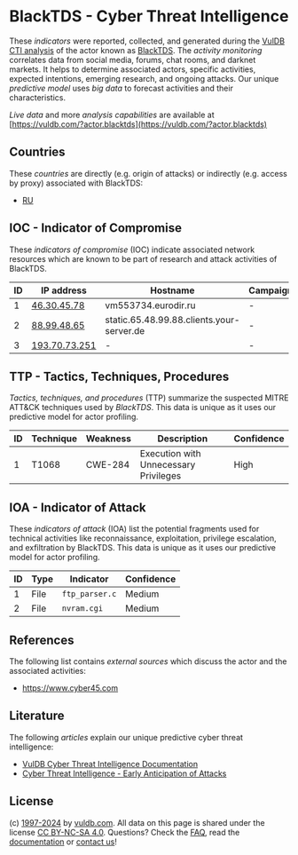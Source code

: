 # BlackTDS - Cyber Threat Intelligence

These _indicators_ were reported, collected, and generated during the [VulDB CTI analysis](https://vuldb.com/?kb.cti) of the actor known as [BlackTDS](https://vuldb.com/?actor.blacktds). The _activity monitoring_ correlates data from social media, forums, chat rooms, and darknet markets. It helps to determine associated actors, specific activities, expected intentions, emerging research, and ongoing attacks. Our unique _predictive model_ uses _big data_ to forecast activities and their characteristics.

_Live data_ and more _analysis capabilities_ are available at [https://vuldb.com/?actor.blacktds](https://vuldb.com/?actor.blacktds)

## Countries

These _countries_ are directly (e.g. origin of attacks) or indirectly (e.g. access by proxy) associated with BlackTDS:

* [RU](https://vuldb.com/?country.ru)

## IOC - Indicator of Compromise

These _indicators of compromise_ (IOC) indicate associated network resources which are known to be part of research and attack activities of BlackTDS.

ID | IP address | Hostname | Campaign | Confidence
-- | ---------- | -------- | -------- | ----------
1 | [46.30.45.78](https://vuldb.com/?ip.46.30.45.78) | vm553734.eurodir.ru | - | High
2 | [88.99.48.65](https://vuldb.com/?ip.88.99.48.65) | static.65.48.99.88.clients.your-server.de | - | High
3 | [193.70.73.251](https://vuldb.com/?ip.193.70.73.251) | - | - | High

## TTP - Tactics, Techniques, Procedures

_Tactics, techniques, and procedures_ (TTP) summarize the suspected MITRE ATT&CK techniques used by _BlackTDS_. This data is unique as it uses our predictive model for actor profiling.

ID | Technique | Weakness | Description | Confidence
-- | --------- | -------- | ----------- | ----------
1 | T1068 | CWE-284 | Execution with Unnecessary Privileges | High

## IOA - Indicator of Attack

These _indicators of attack_ (IOA) list the potential fragments used for technical activities like reconnaissance, exploitation, privilege escalation, and exfiltration by BlackTDS. This data is unique as it uses our predictive model for actor profiling.

ID | Type | Indicator | Confidence
-- | ---- | --------- | ----------
1 | File | `ftp_parser.c` | Medium
2 | File | `nvram.cgi` | Medium

## References

The following list contains _external sources_ which discuss the actor and the associated activities:

* https://www.cyber45.com

## Literature

The following _articles_ explain our unique predictive cyber threat intelligence:

* [VulDB Cyber Threat Intelligence Documentation](https://vuldb.com/?kb.cti)
* [Cyber Threat Intelligence - Early Anticipation of Attacks](https://www.scip.ch/en/?labs.20201022)

## License

(c) [1997-2024](https://vuldb.com/?kb.changelog) by [vuldb.com](https://vuldb.com/?kb.about). All data on this page is shared under the license [CC BY-NC-SA 4.0](https://creativecommons.org/licenses/by-nc-sa/4.0/). Questions? Check the [FAQ](https://vuldb.com/?kb.faq), read the [documentation](https://vuldb.com/?kb) or [contact us](https://vuldb.com/?contact)!
